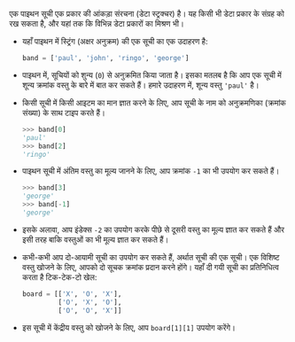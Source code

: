 एक पाइथन सूची एक प्रकार की आंकड़ा संरचना (डेटा स्ट्रक्चर) है। यह किसी भी डेटा प्रकार के संग्रह को रख सकता है, और यहां तक कि विभिन्न डेटा प्रकारों का मिश्रण भी।

- यहाँ पाइथन में स्ट्रिंग (अक्षर अनुक्रम) की एक सूची का एक उदाहरण है:

    ```python
    band = ['paul', 'john', 'ringo', 'george']
    ```

- पाइथन में, सूचियों को शुन्य (`0`) से अनुक्रमित किया जाता है। इसका मतलब है कि आप एक सूची में शून्य क्रमांक वस्तु के बारे में बात कर सकते हैं। हमारे उदाहरण में, शून्य वस्तु `'paul'` है।

- किसी सूची में किसी आइटम का मान ज्ञात करने के लिए, आप सूची के नाम को अनुक्रमणिका (क्रमांक संख्या) के साथ टाइप करते हैं।

    ```python
    >>> band[0]
    'paul'
    >>> band[2]
    'ringo'
    ```
- पाइथन सूची में अंतिम वस्तु का मूल्य जानने के लिए, आप क्रमांक `-1` का भी उपयोग कर सकते हैं।

    ```python
    >>> band[3]
    'george'
    >>> band[-1]
    'george'
    ```

- इसके अलावा, आप इंडेक्स `-2` का उपयोग करके पीछे से दूसरी वस्तु का मूल्य ज्ञात कर सकते हैं और इसी तरह बाकि वस्तुओं का भी मूल्य ज्ञात कर सकते हैं।

- कभी-कभी आप दो-आयामी सूची का उपयोग कर सकते हैं, अर्थात सूची की एक सूची। एक विशिष्ट वस्तु खोजने के लिए, आपको दो सूचक क्रमांक प्रदान करने होंगे। यहाँ दी गयी सूची का प्रतिनिधित्व करता है टिक-टेक-टो खेल:

    ```python
    board = [['X', 'O', 'X'],
             ['O', 'X', 'O'],
             ['O', 'O', 'X']]
    ```

- इस सूची में केंद्रीय वस्तु को खोजने के लिए, आप `board[1][1]` उपयोग करेंगे।
